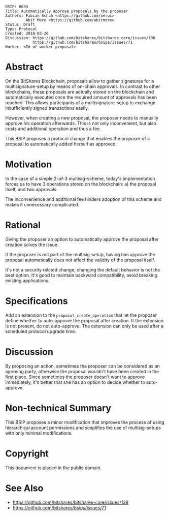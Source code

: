     BSIP: 0039
    Title: Automatically approve proposals by the proposer
    Authors: Fabian Schuh <https://github.com/xeroc>
             Abit More <https://github.com/abitmore>
    Status: Draft
    Type: Protocol
    Created: 2018-03-20
    Discussion: https://github.com/bitshares/bitshares-core/issues/138
                https://github.com/bitshares/bsips/issues/71
    Worker: <Id of worker proposal>

# Abstract

On the BitShares Blockchain, proposals allow to gather signatures for a
multisignature-setup by means of on-chain approvals. In contrast to
other blockchains, these proposals are actually stored on the blockchain
and automatically executed once the required amount of approvals has
been reached. This allows participants of a multisignature-setup to
exchange insufficiently signed transactions easily.

However, when creating a new proposal, the proposer needs to manually
approve his operation afterwards. This is not only inconvenient, but
also costs and additional operation and thus a fee.

This BSIP proposes a protocol change that enables the proposer of a
proposal to automatically added herself as approved.

# Motivation

In the case of a simple 2-of-3 multisig-scheme, today's implementation
forces us to have 3 operations stored on the blockchain: a) the proposal
itself, and two approvals.

The inconvenience and additional fee hinders adoption of this scheme and
makes it unnecessary complicated.

# Rational

Giving the proposer an option to automatically approve the proposal
after creation solves the issue.

If the proposer is not part of the multisig-setup, having him approve
the proposal automatically does not affect the validity of the proposal
itself.

It's not a security related change, changing the default behavior is not
the best option. It's good to maintain backward compatibility, avoid
breaking existing applications.

# Specifications

Add an extension to the `proposal_create_operation` that let the proposer
define whether to auto-approve the proposal after creation. If the
extension is not present, do not auto-approve. The extension can only be
used after a scheduled protocol upgrade time.

# Discussion

By proposing an action, sometimes the proposer can be considered as an
agreeing party, otherwise the proposal wouldn't have been created in
the first place. Since sometimes the proposer doesn't want to approve
immediately, it's better that she has an option to decide whether to
auto-approve.

# Non-technical Summary

This BSIP proposes a minor modification that improves the process of
using hierarchical account permissions and simplifies the use of
multisig-setups with only minimal modifications.

# Copyright

This document is placed in the public domain.

# See Also

* https://github.com/bitshares/bitshares-core/issues/138
* https://github.com/bitshares/bsips/issues/71
